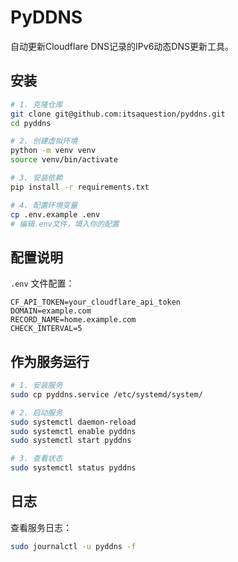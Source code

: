 # PyDDNS

自动更新Cloudflare DNS记录的IPv6动态DNS更新工具。

## 安装

```bash
# 1. 克隆仓库
git clone git@github.com:itsaquestion/pyddns.git
cd pyddns

# 2. 创建虚拟环境
python -m venv venv
source venv/bin/activate

# 3. 安装依赖
pip install -r requirements.txt

# 4. 配置环境变量
cp .env.example .env
# 编辑.env文件，填入你的配置
```

## 配置说明

`.env` 文件配置：
```
CF_API_TOKEN=your_cloudflare_api_token
DOMAIN=example.com
RECORD_NAME=home.example.com
CHECK_INTERVAL=5
```

## 作为服务运行

```bash
# 1. 安装服务
sudo cp pyddns.service /etc/systemd/system/

# 2. 启动服务
sudo systemctl daemon-reload
sudo systemctl enable pyddns
sudo systemctl start pyddns

# 3. 查看状态
sudo systemctl status pyddns
```

## 日志

查看服务日志：
```bash
sudo journalctl -u pyddns -f
```